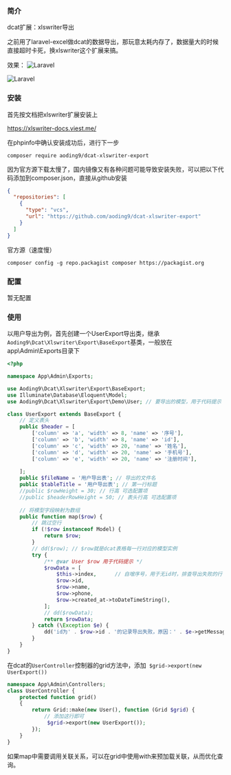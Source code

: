 ### 简介

dcat扩展：xlswriter导出

之前用了laravel-excel做dcat的数据导出，那玩意太耗内存了，数据量大的时候直接超时卡死，换xlswriter这个扩展来搞。



效果：
![Laravel](https://cdn.learnku.com/uploads/images/202306/08/78338/1EjVb0begV.png!large)

![Laravel](https://cdn.learnku.com/uploads/images/202306/08/78338/PKyLtlX9DV.png!large)

### 安装

首先按文档把xlswriter扩展安装上

https://xlswriter-docs.viest.me/

在phpinfo中确认安装成功后，进行下一步

`composer require aoding9/dcat-xlswriter-export`

因为官方源下载太慢了，国内镜像又有各种问题可能导致安装失败，可以把以下代码添加到composer.json，直接从github安装
```json
{
  "repositories": [
    {
      "type": "vcs",
      "url": "https://github.com/aoding9/dcat-xlswriter-export"
    }
  ]
}
```

官方源（速度慢）

`composer config -g repo.packagist composer https://packagist.org`


### 配置

暂无配置




### 使用
以用户导出为例，首先创建一个UserExport导出类，继承`Aoding9\Dcat\Xlswriter\Export\BaseExport`基类，一般放在app\Admin\Exports目录下
```php
<?php

namespace App\Admin\Exports;

use Aoding9\Dcat\Xlswriter\Export\BaseExport;
use Illuminate\Database\Eloquent\Model;
use Aoding9\Dcat\Xlswriter\Export\Demo\User; // 要导出的模型，用于代码提示

class UserExport extends BaseExport {
    // 定义表头
    public $header = [
        ['column' => 'a', 'width' => 8, 'name' => '序号'],
        ['column' => 'b', 'width' => 8, 'name' => 'id'],
        ['column' => 'c', 'width' => 20, 'name' => '姓名'],
        ['column' => 'd', 'width' => 20, 'name' => '手机号'],
        ['column' => 'e', 'width' => 20, 'name' => '注册时间'],
    
    ];
    public $fileName = '用户导出表'; // 导出的文件名
    public $tableTitle = '用户导出表'; // 第一行标题
    //public $rowHeight = 30; // 行高 可选配置项
    //public $headerRowHeight = 50; // 表头行高 可选配置项
    
    // 将模型字段映射为数组
    public function map($row) {
        // 跳过空行
        if (!$row instanceof Model) {
            return $row;
        }
        // dd($row); // $row就是dcat表格每一行对应的模型实例
        try {
            /** @var User $row 用于代码提示 */
            $rowData = [
                $this->index,      // 自增序号，用于无id时，排查导出失败的行
                $row->id,
                $row->name,
                $row->phone,
                $row->created_at->toDateTimeString(),
            ];
            // dd($rowData);
            return $rowData;
        } catch (\Exception $e) {
            dd('id为' . $row->id . '的记录导出失败，原因：' . $e->getMessage());
        }
    }
}

```

在dcat的`UserController`控制器的grid方法中，添加` $grid->export(new UserExport())`
```php
namespace App\Admin\Controllers;
class UserController {
    protected function grid()
    {
        return Grid::make(new User(), function (Grid $grid) {
            // 添加这行即可
             $grid->export(new UserExport());
        });
    }
}

```
如果map中需要调用关联关系，可以在grid中使用with来预加载关联，从而优化查询。


